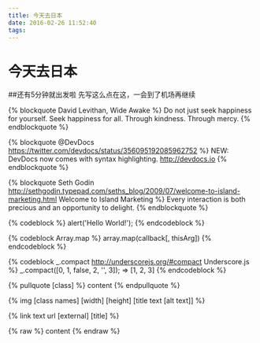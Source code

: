 ```yaml
---
title: 今天去日本
date: 2016-02-26 11:52:40
tags:
---
```

今天去日本
========
##还有5分钟就出发啦
先写这么点在这，一会到了机场再继续

{% blockquote David Levithan, Wide Awake %}
Do not just seek happiness for yourself. Seek happiness for all. Through kindness. Through mercy.
{% endblockquote %}

{% blockquote @DevDocs https://twitter.com/devdocs/status/356095192085962752 %}
NEW: DevDocs now comes with syntax highlighting. http://devdocs.io
{% endblockquote %}

{% blockquote Seth Godin http://sethgodin.typepad.com/seths_blog/2009/07/welcome-to-island-marketing.html Welcome to Island Marketing %}
Every interaction is both precious and an opportunity to delight.
{% endblockquote %}

{% codeblock %}
alert('Hello World!');
{% endcodeblock %}


{% codeblock Array.map %}
array.map(callback[, thisArg])
{% endcodeblock %}

{% codeblock _.compact http://underscorejs.org/#compact Underscore.js %}
_.compact([0, 1, false, 2, '', 3]);
=> [1, 2, 3]
{% endcodeblock %}


{% pullquote [class] %}
content
{% endpullquote %}

{% img [class names]  [width] [height] [title text [alt text]] %}



{% link text url [external] [title] %}

{% raw %}
content
{% endraw %}
